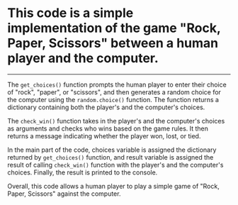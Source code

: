# This code is a simple implementation of the game "Rock, Paper, Scissors" between a human player and the computer.

---

The `get_choices()` function prompts the human player to enter their choice of "rock", "paper", or "scissors", and then generates a random choice for the computer using the `random.choice()` function. The function returns a dictionary containing both the player's and the computer's choices.

The `check_win()` function takes in the player's and the computer's choices as arguments and checks who wins based on the game rules. It then returns a message indicating whether the player won, lost, or tied.

In the main part of the code, choices variable is assigned the dictionary returned by `get_choices()` function, and result variable is assigned the result of calling `check_win()` function with the player's and the computer's choices. Finally, the result is printed to the console.

Overall, this code allows a human player to play a simple game of "Rock, Paper, Scissors" against the computer.
